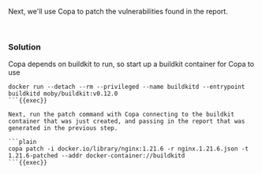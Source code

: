 Next, we'll use Copa to patch the vulnerabilities found in the report.

<br>

### Solution
Copa depends on buildkit to run, so start up a buildkit container for Copa to use

```plain
docker run --detach --rm --privileged --name buildkitd --entrypoint buildkitd moby/buildkit:v0.12.0
```{{exec}}

Next, run the patch command with Copa connecting to the buildkit container that was just created, and passing in the report that was generated in the previous step.

```plain
copa patch -i docker.io/library/nginx:1.21.6 -r nginx.1.21.6.json -t 1.21.6-patched --addr docker-container://buildkitd
```{{exec}}